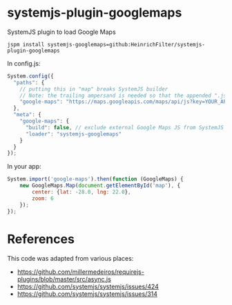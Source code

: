 # systemjs-plugin-googlemaps

SystemJS plugin to load Google Maps

```
jspm install systemjs-googlemaps=github:HeinrichFilter/systemjs-plugin-googlemaps
```

In config.js:

``` javascript
System.config({
  "paths": {
    // putting this in "map" breaks SystemJS builder
    // Note: the trailing ampersand is needed so that the appended ".js" is ignored
    "google-maps": "https://maps.googleapis.com/maps/api/js?key=YOUR_API_KEY&libraries=places&"
  },
  "meta": {
    "google-maps": {
      "build": false, // exclude external Google Maps JS from SystemJS builder
      "loader": "systemjs-googlemaps"
    }
  }
});
```

In your app:

``` javascript
System.import('google-maps').then(function (GoogleMaps) {
    new GoogleMaps.Map(document.getElementById('map'), {
        center: {lat: -28.0, lng: 22.0},
        zoom: 6
    });
});
```

# References

This code was adapted from various places:

- https://github.com/millermedeiros/requirejs-plugins/blob/master/src/async.js
- https://github.com/systemjs/systemjs/issues/424
- https://github.com/systemjs/systemjs/issues/314
